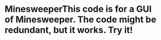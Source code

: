 # MinesweeperThis code  is for a GUI of Minesweeper.  The code might be redundant, but it works.  Try it!
